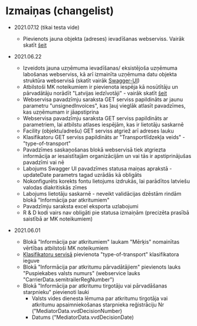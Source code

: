 # Izmaiņas (changelist)

* 2021.07.12 (tikai testa vide)
    * Pievienots jauna objekta (adreses) ievadīšanas webserviss. Vairāk skatīt [šeit](./facility-address.md)
    
    
* 2021.06.22
    * Izveidots jauna uzņēmuma ievadīšanas/ eksistējoša uzņēmuma labošanas webserviss, kā arī izmainīta uzņēmuma datu objekta struktūra webservisā (skatīt vairāk [Swagger-UI](https://services.proofit.lv/APUS/swagger-ui.html#/ws-organization-controller))
    * Atbilstoši MK noteikumiem ir pievienota iespēja kā nosūtītāju un pārvadātāju norādīt "Latvijas iedzīvotāji" - vairāk skatīt [šeit](./inhabitants-of-latvia.md)
    * Webservisa pavadzīmju saraksta GET serviss papildināts ar jaunu parametru "unsignedInvoices", kas ļauj vieglāk atlasīt pavadzīmes, kas uzņēmumam ir jāapstiprina
    * Webservisa pavadzīmju saraksta GET serviss papildināts ar parametriem, lai atbilstu atlases iespējām, kas ir lietotāju saskarnē
    * Facility (objektu/adrešu) GET serviss atgriež arī adreses lauku
    * Klasifikatoru GET serviss papildināts ar "Transportlīdzekļa veids" - "type-of-transport"
    * Pavadzīmes saskaņošanas blokā webservisā tiek atgriezta informācija ar iesaistītajām organizācijām un vai tās ir apstiprinājušas pavadzīmi vai nē
    * Labojums Swagger UI pavadzīmes statusa maiņas aprakstā - updateDate parametrs tagad uzrādās kā obligāts
    * Nokonfigurēts korekts fontu lietojums izdrukās, lai parādītos latviešu valodas diakritiskās zīmes
    * Labojums lietotāju saskarnē - neveikt validācijas dzēstām rindām blokā "Informācija par atkritumiem"
    * Pavadzīmju saraksta excel eksporta uzlabojumi
    * R & D kodi vairs nav obligāti pie statusa izmaiņām (precizēta prasībā saistībā ar MK noteikumiem)


* 2021.06.01
    * Blokā "Informācija par atkritumiem" laukam "Mērķis" nomainītas vērtības atbilstoši MK noteikumiem
    * [Klasifikatoru servisā](https://services.proofit.lv/APUS/swagger-ui.html#/web-service-controller/) pievienota "type-of-transport" klasifikatora ieguve
    * Blokā "Informācija par atkritumu pārvadātājiem" pievienots lauks "Puspiekabes valsts numurs" (webservice lauks "CarrierData.semitrailerRegNumber")
    * Blokā "Informācija par atkritumu tirgotāju vai pārvadāšanas starpnieku" pievienoti lauki
        * Valsts vides dienesta lēmuma par atkritumu tirgotāja vai atkritumu apsaimniekošanas starpnieka reģistrāciju Nr ("MediatorData.vvdDecisionNumber)
        * Datums ("MediatorData.vvdDecisionDate)
